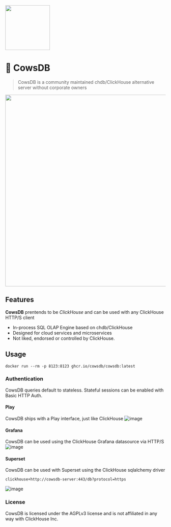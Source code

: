 <img src="https://github.com/cowsdb/cowsdb/assets/1423657/0df1c101-4f0b-46ac-b33f-aa06cb74f11a" width=140>

# 🐄 CowsDB 

> CowsDB is a community maintained chdb/ClickHouse alternative server without corporate owners

<img src="https://github.com/cowsdb/cowsdb/assets/1423657/7d937499-9512-4a5f-b832-7a689112fc1e" width=600>

<!--
### Why not chdb?
> chdb was a great promise and we contributed to its inception and its bindings from the very beginning.<br>
> sadly it has been _"sold"_ by its main author to ClickHouse Inc. and is now controlled by a corporation.<br>
> This fork builds on the same technology stack without politics, redtape or hidden comemrcial interests.<br>

_Cows are peaceful and produce milk. Snakes bite with poison._

-->

> 
## Features
**CowsDB** prentends to be _ClickHouse_ and can be used with any ClickHouse HTTP/S client

- In-process SQL OLAP Engine based on chdb/ClickHouse
- Designed for cloud services and microservices
- Not liked, endorsed or controlled by ClickHouse.

## Usage
```
docker run --rm -p 8123:8123 ghcr.io/cowsdb/cowsdb:latest
```

### Authentication
CowsDB queries default to stateless. Stateful sessions can be enabled with Basic HTTP Auth.

#### Play
CowsDB ships with a Play interface, just like ClickHouse
![image](https://github.com/cowsdb/cowsdb/assets/1423657/ea3f5546-0b24-40c4-93f7-a551ee976459)

#### Grafana
CowsDB can be used using the ClickHouse Grafana datasource via HTTP/S
![image](https://github.com/cowsdb/cowsdb/assets/1423657/e69c5a6d-1352-4bbd-ac31-2d4585f83663)

#### Superset
CowsDB can be used with Superset using the ClickHouse sqlalchemy driver
```
clickhouse+http://cowsdb-server:443/db?protocol=https
```
![image](https://github.com/cowsdb/cowsdb/assets/1423657/1a3956b4-c637-403e-ada6-579fde00554c)


### License
CowsDB is licensed under the AGPLv3 license and is not affiliated in any way with ClickHouse Inc. 
